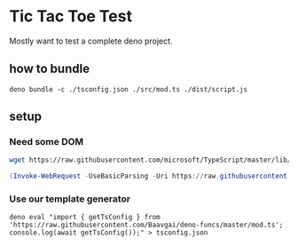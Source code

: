 # Tic Tac Toe Test

Mostly want to test a complete deno project.

## how to bundle

    deno bundle -c ./tsconfig.json ./src/mod.ts ./dist/script.js

## setup

### Need some DOM

```bash
wget https://raw.githubusercontent.com/microsoft/TypeScript/master/lib/lib.dom.d.ts
```

```powershell
(Invoke-WebRequest -UseBasicParsing -Uri https://raw.githubusercontent.com/microsoft/TypeScript/master/lib/lib.dom.d.ts).Content > lib.dom.d.ts
```

### Use our template generator

    deno eval "import { getTsConfig } from 'https://raw.githubusercontent.com/Baavgai/deno-funcs/master/mod.ts'; console.log(await getTsConfig());" > tsconfig.json
